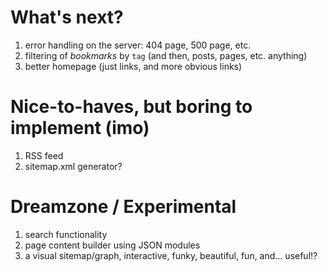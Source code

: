 # What's next?

1. error handling on the server: 404 page, 500 page, etc.
2. filtering of *bookmarks* by `tag` (and then, posts, pages, etc. anything)
5. better homepage (just links, and more obvious links)

# Nice-to-haves, but boring to implement (imo)

1. RSS feed
2. sitemap.xml generator?

# Dreamzone / Experimental

1. search functionality
2. page content builder using JSON modules
3. a visual sitemap/graph, interactive, funky, beautiful, fun, and... useful!?